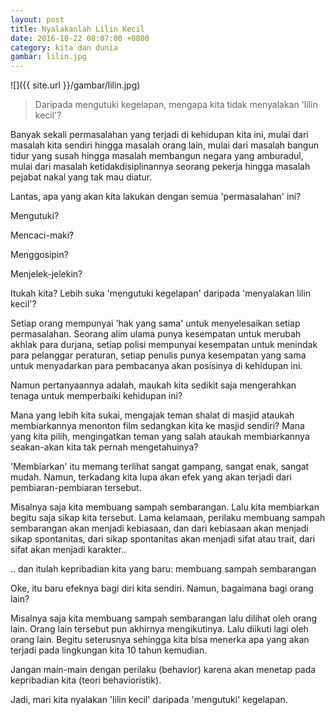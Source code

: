 ```yaml
---
layout: post
title: Nyalakanlah Lilin Kecil
date: 2016-10-22 08:07:00 +0800
category: kita dan dunia
gambar: lilin.jpg
---
```


![]({{ site.url }}/gambar/lilin.jpg)

> Daripada mengutuki kegelapan, mengapa kita tidak menyalakan 'lilin kecil'?

Banyak sekali permasalahan yang terjadi di kehidupan kita ini, mulai dari masalah kita sendiri hingga masalah orang lain, mulai dari masalah bangun tidur yang susah hingga masalah membangun negara yang amburadul, mulai dari masalah ketidakdisiplinannya seorang pekerja hingga masalah pejabat nakal yang tak mau diatur.

Lantas, apa yang akan kita lakukan dengan semua 'permasalahan' ini?

<!-- more -->

Mengutuki?

Mencaci-maki?

Menggosipin?

Menjelek-jelekin?

Itukah kita? Lebih suka 'mengutuki kegelapan' daripada 'menyalakan lilin kecil'?

Setiap orang mempunyai 'hak yang sama' untuk menyelesaikan setiap permasalahan. Seorang alim ulama punya kesempatan untuk merubah akhlak para durjana, setiap polisi mempunyai kesempatan untuk menindak para pelanggar peraturan, setiap penulis punya kesempatan yang sama untuk menyadarkan para pembacanya akan posisinya di kehidupan ini.

Namun pertanyaannya adalah, maukah kita sedikit saja mengerahkan tenaga untuk memperbaiki kehidupan ini?

Mana yang lebih kita sukai, mengajak teman shalat di masjid ataukah membiarkannya menonton film sedangkan kita ke masjid sendiri? Mana yang kita pilih, mengingatkan teman yang salah ataukah membiarkannya seakan-akan kita tak pernah mengetahuinya?

'Membiarkan' itu memang terlihat sangat gampang, sangat enak, sangat mudah. Namun, terkadang kita lupa akan efek yang akan terjadi dari pembiaran-pembiaran tersebut.

Misalnya saja kita membuang sampah sembarangan. Lalu kita membiarkan begitu saja sikap kita tersebut. Lama kelamaan, perilaku membuang sampah sembarangan akan menjadi kebiasaan, dan dari kebiasaan akan menjadi sikap spontanitas, dari sikap spontanitas akan menjadi sifat atau trait, dari sifat akan menjadi karakter..

.. dan itulah kepribadian kita yang baru: membuang sampah sembarangan

Oke, itu baru efeknya bagi diri kita sendiri. Namun, bagaimana bagi orang lain?

Misalnya saja kita membuang sampah sembarangan lalu dilihat oleh orang lain. Orang lain tersebut pun akhirnya mengikutinya. Lalu diikuti lagi oleh orang lain. Begitu seterusnya sehingga kita bisa menerka apa yang akan terjadi pada lingkungan kita 10 tahun kemudian.

Jangan main-main dengan perilaku (behavior) karena akan menetap pada kepribadian kita (teori behavioristik).

Jadi, mari kita nyalakan 'lilin kecil' daripada 'mengutuki' kegelapan.